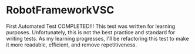 # RobotFrameworkVSC
First Automated Test COMPLETED!!!
This test was written for learning purposes. 
Unfortunately, this is not the best practice and standard for writing tests. 
As my learning progresses, I'll be refactoring this test 
to make it more readable, efficient, and remove repetitiveness.